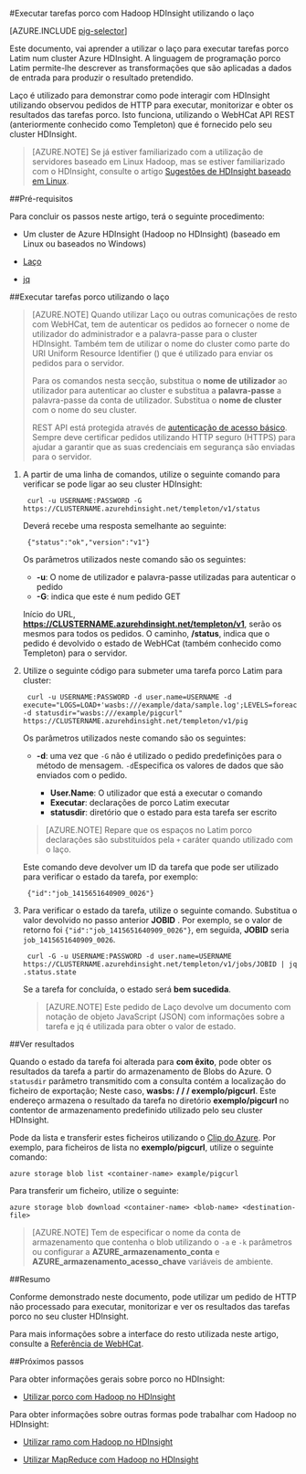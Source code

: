 <properties
   pageTitle="Utilizar Hadoop porco com laço no HDInsight | Microsoft Azure"
   description="Saiba como utilizar o laço para executar tarefas porco Latim num cluster Hadoop no Azure HDInsight."
   services="hdinsight"
   documentationCenter=""
   authors="Blackmist"
   manager="jhubbard"
   editor="cgronlun"
    tags="azure-portal"/>

<tags
   ms.service="hdinsight"
   ms.devlang="na"
   ms.topic="article"
   ms.tgt_pltfrm="na"
   ms.workload="big-data"
   ms.date="08/23/2016"
   ms.author="larryfr"/>

#<a name="run-pig-jobs-with-hadoop-on-hdinsight-by-using-curl"></a>Executar tarefas porco com Hadoop HDInsight utilizando o laço

[AZURE.INCLUDE [pig-selector](../../includes/hdinsight-selector-use-pig.md)]

Este documento, vai aprender a utilizar o laço para executar tarefas porco Latim num cluster Azure HDInsight. A linguagem de programação porco Latim permite-lhe descrever as transformações que são aplicadas a dados de entrada para produzir o resultado pretendido.

Laço é utilizado para demonstrar como pode interagir com HDInsight utilizando observou pedidos de HTTP para executar, monitorizar e obter os resultados das tarefas porco. Isto funciona, utilizando o WebHCat API REST (anteriormente conhecido como Templeton) que é fornecido pelo seu cluster HDInsight.

> [AZURE.NOTE] Se já estiver familiarizado com a utilização de servidores baseado em Linux Hadoop, mas se estiver familiarizado com o HDInsight, consulte o artigo [Sugestões de HDInsight baseado em Linux](hdinsight-hadoop-linux-information.md).

##<a id="prereq"></a>Pré-requisitos

Para concluir os passos neste artigo, terá o seguinte procedimento:

* Um cluster de Azure HDInsight (Hadoop no HDInsight) (baseado em Linux ou baseados no Windows)

* [Laço](http://curl.haxx.se/)

* [jq](http://stedolan.github.io/jq/)

##<a id="curl"></a>Executar tarefas porco utilizando o laço

> [AZURE.NOTE] Quando utilizar Laço ou outras comunicações de resto com WebHCat, tem de autenticar os pedidos ao fornecer o nome de utilizador do administrador e a palavra-passe para o cluster HDInsight. Também tem de utilizar o nome do cluster como parte do URI Uniform Resource Identifier () que é utilizado para enviar os pedidos para o servidor.
>
> Para os comandos nesta secção, substitua o **nome de utilizador** ao utilizador para autenticar ao cluster e substitua a **palavra-passe** a palavra-passe da conta de utilizador. Substitua o **nome de cluster** com o nome do seu cluster.
>
> REST API está protegida através de [autenticação de acesso básico](http://en.wikipedia.org/wiki/Basic_access_authentication). Sempre deve certificar pedidos utilizando HTTP seguro (HTTPS) para ajudar a garantir que as suas credenciais em segurança são enviadas para o servidor.

1. A partir de uma linha de comandos, utilize o seguinte comando para verificar se pode ligar ao seu cluster HDInsight:

        curl -u USERNAME:PASSWORD -G https://CLUSTERNAME.azurehdinsight.net/templeton/v1/status

    Deverá recebe uma resposta semelhante ao seguinte:

        {"status":"ok","version":"v1"}

    Os parâmetros utilizados neste comando são os seguintes:

    * **-u**: O nome de utilizador e palavra-passe utilizadas para autenticar o pedido
    * **-G**: indica que este é num pedido GET

    Início do URL, **https://CLUSTERNAME.azurehdinsight.net/templeton/v1**, serão os mesmos para todos os pedidos. O caminho, **/status**, indica que o pedido é devolvido o estado de WebHCat (também conhecido como Templeton) para o servidor.

2. Utilize o seguinte código para submeter uma tarefa porco Latim para cluster:

        curl -u USERNAME:PASSWORD -d user.name=USERNAME -d execute="LOGS=LOAD+'wasbs:///example/data/sample.log';LEVELS=foreach+LOGS+generate+REGEX_EXTRACT($0,'(TRACE|DEBUG|INFO|WARN|ERROR|FATAL)',1)+as+LOGLEVEL;FILTEREDLEVELS=FILTER+LEVELS+by+LOGLEVEL+is+not+null;GROUPEDLEVELS=GROUP+FILTEREDLEVELS+by+LOGLEVEL;FREQUENCIES=foreach+GROUPEDLEVELS+generate+group+as+LOGLEVEL,COUNT(FILTEREDLEVELS.LOGLEVEL)+as+count;RESULT=order+FREQUENCIES+by+COUNT+desc;DUMP+RESULT;" -d statusdir="wasbs:///example/pigcurl" https://CLUSTERNAME.azurehdinsight.net/templeton/v1/pig

    Os parâmetros utilizados neste comando são os seguintes:

    * **-d**: uma vez que `-G` não é utilizado o pedido predefinições para o método de mensagem. `-d`Especifica os valores de dados que são enviados com o pedido.

        * **User.Name**: O utilizador que está a executar o comando
        * **Executar**: declarações de porco Latim executar
        * **statusdir**: diretório que o estado para esta tarefa ser escrito

    > [AZURE.NOTE] Repare que os espaços no Latim porco declarações são substituídos pela `+` caráter quando utilizado com o laço.

    Este comando deve devolver um ID da tarefa que pode ser utilizado para verificar o estado da tarefa, por exemplo:

        {"id":"job_1415651640909_0026"}

3. Para verificar o estado da tarefa, utilize o seguinte comando. Substitua o valor devolvido no passo anterior **JOBID** . Por exemplo, se o valor de retorno foi `{"id":"job_1415651640909_0026"}`, em seguida, **JOBID** seria `job_1415651640909_0026`.

        curl -G -u USERNAME:PASSWORD -d user.name=USERNAME https://CLUSTERNAME.azurehdinsight.net/templeton/v1/jobs/JOBID | jq .status.state

    Se a tarefa for concluída, o estado será **bem sucedida**.

    > [AZURE.NOTE] Este pedido de Laço devolve um documento com notação de objeto JavaScript (JSON) com informações sobre a tarefa e jq é utilizada para obter o valor de estado.

##<a id="results"></a>Ver resultados

Quando o estado da tarefa foi alterada para **com êxito**, pode obter os resultados da tarefa a partir do armazenamento de Blobs do Azure. O `statusdir` parâmetro transmitido com a consulta contém a localização do ficheiro de exportação; Neste caso, **wasbs: / / / exemplo/pigcurl**. Este endereço armazena o resultado da tarefa no diretório **exemplo/pigcurl** no contentor de armazenamento predefinido utilizado pelo seu cluster HDInsight.

Pode da lista e transferir estes ficheiros utilizando o [Clip do Azure](../xplat-cli-install.md). Por exemplo, para ficheiros de lista no **exemplo/pigcurl**, utilize o seguinte comando:

    azure storage blob list <container-name> example/pigcurl

Para transferir um ficheiro, utilize o seguinte:

    azure storage blob download <container-name> <blob-name> <destination-file>

> [AZURE.NOTE] Tem de especificar o nome da conta de armazenamento que contenha o blob utilizando o `-a` e `-k` parâmetros ou configurar a **AZURE\_armazenamento\_conta** e **AZURE\_armazenamento\_acesso\_chave** variáveis de ambiente.

##<a id="summary"></a>Resumo

Conforme demonstrado neste documento, pode utilizar um pedido de HTTP não processado para executar, monitorizar e ver os resultados das tarefas porco no seu cluster HDInsight.

Para mais informações sobre a interface do resto utilizada neste artigo, consulte a [Referência de WebHCat](https://cwiki.apache.org/confluence/display/Hive/WebHCat+Reference).

##<a id="nextsteps"></a>Próximos passos

Para obter informações gerais sobre porco no HDInsight:

* [Utilizar porco com Hadoop no HDInsight](hdinsight-use-pig.md)

Para obter informações sobre outras formas pode trabalhar com Hadoop no HDInsight:

* [Utilizar ramo com Hadoop no HDInsight](hdinsight-use-hive.md)

* [Utilizar MapReduce com Hadoop no HDInsight](hdinsight-use-mapreduce.md)
